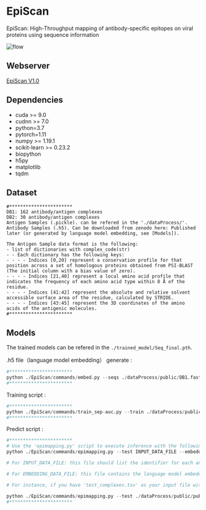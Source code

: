 # EpiScan
EpiScan: High-Throughput mapping of antibody-specific epitopes on viral proteins using sequence information 

![flow](https://github.com/gzBiomedical/EpiScan/blob/master/img/flow.png)

## Webserver

[EpiScan V1.0](http://www.episcan.net:8023/)

## Dependencies

+ cuda >= 9.0
+ cudnn >= 7.0
+ python=3.7
+ pytorch=1.11
+ numpy >= 1.19.1
+ scikit-learn >= 0.23.2
+ biopython
+ h5py
+ matplotlib
+ tqdm

## Dataset

```
#***********************
DB1: 162 antibody/antigen complexes 
DB2: 30 antibody/antigen complexes 
Antigen Samples (.pickle). can be refered in the './dataProcess/'.
Antibody Samples (.h5). Can be downloaded from zenodo here: Published later (or generated by language model embedding, see [Models]).

The Antigen Sample data format is the following:
- list of dictionaries with complex_code(str)
- - Each dictionary has the following keys:
- - - - Indices [0,20] represent a conservation profile for that position across a set of homologous proteins obtained from PSI-BLAST (The initial column with a bias value of zero).
- - - - Indices [21,40] represent a local amino acid profile that indicates the frequency of each amino acid type within 8 Å of the residue.
- - - - Indices [41:42] represent the absolute and relative solvent accessible surface area of the residue, calculated by STRIDE.
- - - - Indices [43:45] represent the 3D coordinates of the amino acids of the antigenic molecules. 
#***********************
```

## Models

The trained models can be refered in the `./trained_model/Seq_final.pth`.

.h5 file（language model embedding） generate : 

```python
#***********************
python ./EpiScan/commands/embed.py --seqs ./dataProcess/public/DB1.fasta --outfile ./dataProcess/public/DB1.h5 --device 0
#***********************
```

Training script : 

```python
#***********************
python ./EpiScan/commands/train_sep-auc.py --train ./dataProcess/public/public_sep_trainAg.tsv --test ./dataProcess/public/public_sep_valAg.tsv --embedding ./dataProcess/public/DB1.h5 --lr 1e-4 --save-prefix ./save_model/2023 --no-augment  --device 0 --num-epochs 250 --batch-size 15
#***********************
```

Predict script : 

```python
#***********************
# Use the 'epimapping.py' script to execute inference with the following command. This script will output predictions for antibody-specific epitopes on the antigen sequences.
python ./EpiScan/commands/epimapping.py --test INPUT_DATA_FILE --embedding EMBEDDING_DATA_FILE

# For INPUT_DATA_FILE: this file should list the identifier for each antigen-antibody pair along with the sequence of the antigen that you want to test. It should be formatted as a tab-separated values (TSV) file with each line representing one pair.

# For EMBEDDING_DATA_FILE: this file contains the language model embeddings for the antigen sequences in HDF5 (.h5) format. You should ensure that you have already generated the embeddings for the antigens you wish to analyze. The file path provided should point to this HDF5 file that was generated using the 'embed.py' script.

# For instance, if you have 'test_complexes.tsv' as your input file with antigen sequences and 'DB1.h5' as your embeddings file, your command would look like this:

python ./EpiScan/commands/epimapping.py --test ./dataProcess/public/public_sep_testAg.tsv --embedding ./dataProcess/public/fasta/DB1.h5
#***********************
```



